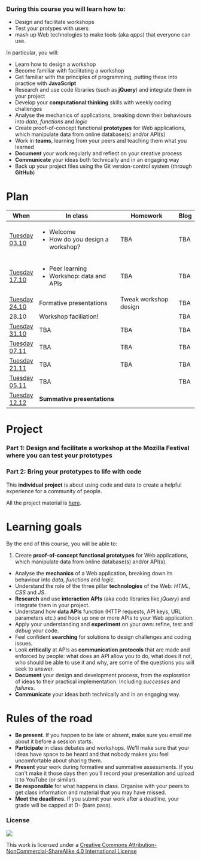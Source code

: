 ### During this course you will learn how to:
* Design and facilitate workshops
* Test your protypes with users
* mash up Web technologies to make tools (aka *apps*) that everyone can use.

In particular, you will:

* Learn how to design a workshop
* Become familiar with facilitating a workshop
* Get familiar with the principles of programming, putting these into practice with **JavaScript**
* Research and use code libraries (such as **jQuery**) and integrate them in your project
* Develop your **computational thinking** skills with weekly coding challenges
* Analyse the mechanics of applications, breaking down their behaviours into *data*, *functions* and *logic*  
* Create proof-of-concept functional **prototypes** for Web applications, which manipulate data from online database(s) and/or API(s)
* Work in **teams**, learning from your peers and teaching them what you learned
* **Document** your work regularly and reflect on your creative process
* **Communicate** your ideas both technically and in an engaging way
* Back up your project files using the Git version-control system (through **GitHub**)

<!-- * Play critically with **Web APIs** (both data APIs and interaction APIs) -->

# Plan

When | In class | Homework | Blog
---- | -------- | -------- | ----
[Tuesday<br>03.10](sessions/01)| <ul><li>Welcome <li>How do you design a workshop? | TBA | TBA
[Tuesday<br>17.10](sessions/02)| <ul><li>Peer learning <li>Workshop: data and APIs | TBA | TBA
[Tuesday<br>24.10](sessions/03)| Formative presentations | Tweak workshop design | TBA
28.10 | Workshop faciliation! | | TBA
[Tuesday<br>31.10](sessions/04)| TBA | TBA | TBA
[Tuesday<br>07.11](sessions/05)| TBA | TBA |TBA
[Tuesday<br>21.11](sessions/06)| TBA | TBA | TBA
[Tuesday<br>05.11](sessions/07)| TBA | | TBA
[Tuesday<br>12.12](sessions/08)| **Summative presentations**


# Project

### Part 1: Design and facilitate a workshop at the Mozilla Festival where you can test your prototypes

### Part 2: Bring your prototypes to life with code

This **individual project** is about using code and data to create a helpful experience for a community of people.

All the project material is [here](projects/filtr-findr).


# Learning goals

By the end of this course, you will be able to:

1. Create **proof-of-concept functional prototypes** for Web applications, which manipulate data from online database(s) and/or API(s).
* Analyse the **mechanics** of a Web application, breaking down its behaviour into *data*, *functions* and *logic*.
* Understand the role of the three pillar **technologies** of the Web: *HTML*, *CSS* and *JS*.
* **Research** and use **interaction APIs** (aka code libraries like *jQuery*) and integrate them in your project.  
* Understand how **data APIs** function (HTTP requests, API keys, URL parameters etc.) and hook up one or more APIs to your Web application.
* Apply your understanding and **experiment** on your own: refine, test and *debug* your code.
* Feel confident **searching** for solutions to design challenges and coding issues.
* Look **critically** at APIs as **communication protocols** that are made and enforced by people: what does an API allow you to do, what does it not, who should be able to use it and why, are some of the questions you will seek to answer.
* **Document** your design and development process, from the exploration of ideas to their practical implementation. Including *successes* and *failures*.
* **Communicate** your ideas both technically and in an engaging way.

# Rules of the road

* **Be present**. If you happen to be late or absent, make sure you email me about it before a session starts. 
* **Participate** in class debates and workshops. We'll make sure that your ideas have space to be heard and that nobody makes you feel uncomfortable about sharing them.
* **Present** your work during formative and summative assessments. If you can't make it those days then you'll record your presentation and upload it to YouTube (or similar).
* **Be responsible** for what happens in class. Organise with your peers to get class information and material that you may have missed.
* **Meet the deadlines**. If you submit your work after a deadline, your grade will be capped at D- (bare pass).

### License

[![](https://i.creativecommons.org/l/by-nc-sa/4.0/88x31.png)](http://creativecommons.org/licenses/by-nc-sa/4.0)

This work is licensed under a [Creative Commons Attribution-NonCommercial-ShareAlike 4.0 International License ](http://creativecommons.org/licenses/by-nc-sa/4.0)
